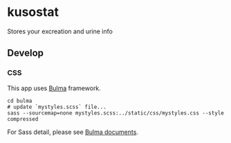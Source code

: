 # kusostat

Stores your excreation and urine info

## Develop

### CSS

This app uses [Bulma](https://bulma.io/) framework.

```console
cd bulma
# update `mystyles.scss` file...
sass --sourcemap=none mystyles.scss:../static/css/mystyles.css --style compressed
```

For Sass detail, please see [Bulma documents](https://bulma.io/documentation/customize/with-sass-cli/).
